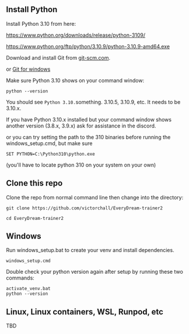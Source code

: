 ## Install Python

Install Python 3.10 from here:

https://www.python.org/downloads/release/python-3109/

https://www.python.org/ftp/python/3.10.9/python-3.10.9-amd64.exe

Download and install Git from [git-scm.com](https://git-scm.com/).

or [Git for windows](https://gitforwindows.org/)

Make sure Python 3.10 shows on your command window:

    python --version

You should see ```Python 3.10.```something.  3.10.5, 3.10.9, etc.  It needs to be 3.10.x.

If you have Python 3.10.x installed but your command window shows another version (3.8.x, 3.9.x) ask for assistance in the discord.

or you can try setting the path to the 310 binaries before running the windows_setup.cmd, but make sure 

    SET PYTHON=C:\Python310\python.exe

(you'll have to locate python 310 on your system on your own)

## Clone this repo
Clone the repo from normal command line then change into the directory:

    git clone https://github.com/victorchall/EveryDream-trainer2

    cd EveryDream-trainer2

## Windows

Run windows_setup.bat to create your venv and install dependencies.

    windows_setup.cmd

Double check your python version again after setup by running these two commands:

    activate_venv.bat
    python --version

## Linux, Linux containers, WSL, Runpod, etc

TBD

